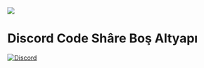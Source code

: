 <img src="https://cdn.discordapp.com/attachments/634056820394295306/655892630651273247/20191130_004133.gif">

<h1>Discord Code Shâre Boş Altyapı</h1>

<a href="https://discord.gg/jFRUhva">
<img alt="Discord" src="https://img.shields.io/discord/584804559793422336?color=Red&label=Discord%20Code%20Shâre&logo=Discord&logoColor=red&style=flat-square"> </a>
